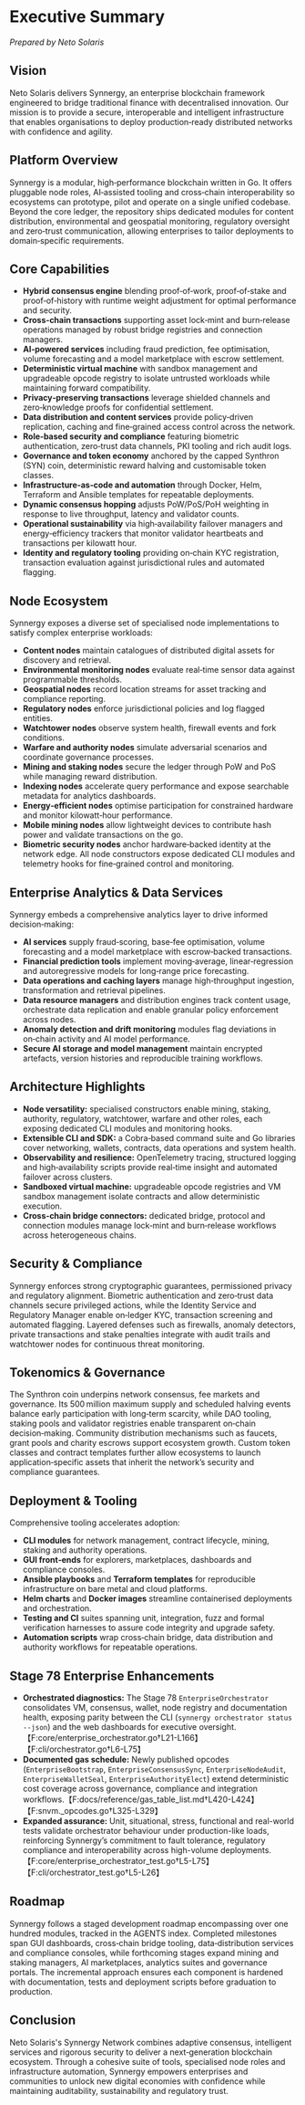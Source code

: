 # Executive Summary

*Prepared by Neto Solaris*

## Vision
Neto Solaris delivers Synnergy, an enterprise blockchain framework engineered to bridge traditional finance with decentralised innovation. Our mission is to provide a secure, interoperable and intelligent infrastructure that enables organisations to deploy production‑ready distributed networks with confidence and agility.

## Platform Overview
Synnergy is a modular, high‑performance blockchain written in Go. It offers pluggable node roles, AI‑assisted tooling and cross‑chain interoperability so ecosystems can prototype, pilot and operate on a single unified codebase. Beyond the core ledger, the repository ships dedicated modules for content distribution, environmental and geospatial monitoring, regulatory oversight and zero‑trust communication, allowing enterprises to tailor deployments to domain‑specific requirements.

## Core Capabilities
- **Hybrid consensus engine** blending proof‑of‑work, proof‑of‑stake and proof‑of‑history with runtime weight adjustment for optimal performance and security.
- **Cross‑chain transactions** supporting asset lock‑mint and burn‑release operations managed by robust bridge registries and connection managers.
- **AI‑powered services** including fraud prediction, fee optimisation, volume forecasting and a model marketplace with escrow settlement.
- **Deterministic virtual machine** with sandbox management and upgradeable opcode registry to isolate untrusted workloads while maintaining forward compatibility.
- **Privacy‑preserving transactions** leverage shielded channels and zero‑knowledge proofs for confidential settlement.
- **Data distribution and content services** provide policy‑driven replication, caching and fine‑grained access control across the network.
- **Role‑based security and compliance** featuring biometric authentication, zero‑trust data channels, PKI tooling and rich audit logs.
- **Governance and token economy** anchored by the capped Synthron (SYN) coin, deterministic reward halving and customisable token classes.
- **Infrastructure‑as‑code and automation** through Docker, Helm, Terraform and Ansible templates for repeatable deployments.
- **Dynamic consensus hopping** adjusts PoW/PoS/PoH weighting in response to live throughput, latency and validator counts.
- **Operational sustainability** via high‑availability failover managers and energy‑efficiency trackers that monitor validator heartbeats and transactions per kilowatt hour.
- **Identity and regulatory tooling** providing on‑chain KYC registration, transaction evaluation against jurisdictional rules and automated flagging.

## Node Ecosystem
Synnergy exposes a diverse set of specialised node implementations to satisfy complex enterprise workloads:
- **Content nodes** maintain catalogues of distributed digital assets for discovery and retrieval.
- **Environmental monitoring nodes** evaluate real‑time sensor data against programmable thresholds.
- **Geospatial nodes** record location streams for asset tracking and compliance reporting.
- **Regulatory nodes** enforce jurisdictional policies and log flagged entities.
- **Watchtower nodes** observe system health, firewall events and fork conditions.
- **Warfare and authority nodes** simulate adversarial scenarios and coordinate governance processes.
- **Mining and staking nodes** secure the ledger through PoW and PoS while managing reward distribution.
- **Indexing nodes** accelerate query performance and expose searchable metadata for analytics dashboards.
- **Energy‑efficient nodes** optimise participation for constrained hardware and monitor kilowatt‑hour performance.
- **Mobile mining nodes** allow lightweight devices to contribute hash power and validate transactions on the go.
- **Biometric security nodes** anchor hardware‑backed identity at the network edge.
All node constructors expose dedicated CLI modules and telemetry hooks for fine‑grained control and monitoring.

## Enterprise Analytics & Data Services
Synnergy embeds a comprehensive analytics layer to drive informed decision‑making:
- **AI services** supply fraud‑scoring, base‑fee optimisation, volume forecasting and a model marketplace with escrow‑backed transactions.
- **Financial prediction tools** implement moving‑average, linear‑regression and autoregressive models for long‑range price forecasting.
- **Data operations and caching layers** manage high‑throughput ingestion, transformation and retrieval pipelines.
- **Data resource managers** and distribution engines track content usage, orchestrate data replication and enable granular policy enforcement across nodes.
- **Anomaly detection and drift monitoring** modules flag deviations in on‑chain activity and AI model performance.
- **Secure AI storage and model management** maintain encrypted artefacts, version histories and reproducible training workflows.

## Architecture Highlights
- **Node versatility:** specialised constructors enable mining, staking, authority, regulatory, watchtower, warfare and other roles, each exposing dedicated CLI modules and monitoring hooks.
- **Extensible CLI and SDK:** a Cobra‑based command suite and Go libraries cover networking, wallets, contracts, data operations and system health.
- **Observability and resilience:** OpenTelemetry tracing, structured logging and high‑availability scripts provide real‑time insight and automated failover across clusters.
- **Sandboxed virtual machine:** upgradeable opcode registries and VM sandbox management isolate contracts and allow deterministic execution.
- **Cross‑chain bridge connectors:** dedicated bridge, protocol and connection modules manage lock‑mint and burn‑release workflows across heterogeneous chains.

## Security & Compliance
Synnergy enforces strong cryptographic guarantees, permissioned privacy and regulatory alignment. Biometric authentication and zero‑trust data channels secure privileged actions, while the Identity Service and Regulatory Manager enable on‑ledger KYC, transaction screening and automated flagging. Layered defenses such as firewalls, anomaly detectors, private transactions and stake penalties integrate with audit trails and watchtower nodes for continuous threat monitoring.

## Tokenomics & Governance
The Synthron coin underpins network consensus, fee markets and governance. Its 500 million maximum supply and scheduled halving events balance early participation with long‑term scarcity, while DAO tooling, staking pools and validator registries enable transparent on‑chain decision‑making. Community distribution mechanisms such as faucets, grant pools and charity escrows support ecosystem growth. Custom token classes and contract templates further allow ecosystems to launch application‑specific assets that inherit the network’s security and compliance guarantees.

## Deployment & Tooling
Comprehensive tooling accelerates adoption:
- **CLI modules** for network management, contract lifecycle, mining, staking and authority operations.
- **GUI front‑ends** for explorers, marketplaces, dashboards and compliance consoles.
- **Ansible playbooks** and **Terraform templates** for reproducible infrastructure on bare metal and cloud platforms.
- **Helm charts** and **Docker images** streamline containerised deployments and orchestration.
 - **Testing and CI** suites spanning unit, integration, fuzz and formal verification harnesses to assure code integrity and upgrade safety.
 - **Automation scripts** wrap cross‑chain bridge, data distribution and authority workflows for repeatable operations.

## Stage 78 Enterprise Enhancements
- **Orchestrated diagnostics:** The Stage 78 `EnterpriseOrchestrator` consolidates VM, consensus, wallet, node registry and documentation health, exposing parity between the CLI (`synnergy orchestrator status --json`) and the web dashboards for executive oversight.【F:core/enterprise_orchestrator.go†L21-L166】【F:cli/orchestrator.go†L6-L75】
- **Documented gas schedule:** Newly published opcodes (`EnterpriseBootstrap`, `EnterpriseConsensusSync`, `EnterpriseNodeAudit`, `EnterpriseWalletSeal`, `EnterpriseAuthorityElect`) extend deterministic cost coverage across governance, compliance and integration workflows.【F:docs/reference/gas_table_list.md†L420-L424】【F:snvm._opcodes.go†L325-L329】
- **Expanded assurance:** Unit, situational, stress, functional and real-world tests validate orchestrator behaviour under production-like loads, reinforcing Synnergy’s commitment to fault tolerance, regulatory compliance and interoperability across high-volume deployments.【F:core/enterprise_orchestrator_test.go†L5-L75】【F:cli/orchestrator_test.go†L5-L26】

## Roadmap
Synnergy follows a staged development roadmap encompassing over one hundred modules, tracked in the AGENTS index. Completed milestones span GUI dashboards, cross‑chain bridge tooling, data‑distribution services and compliance consoles, while forthcoming stages expand mining and staking managers, AI marketplaces, analytics suites and governance portals. The incremental approach ensures each component is hardened with documentation, tests and deployment scripts before graduation to production.

## Conclusion
Neto Solaris's Synnergy Network combines adaptive consensus, intelligent services and rigorous security to deliver a next‑generation blockchain ecosystem. Through a cohesive suite of tools, specialised node roles and infrastructure automation, Synnergy empowers enterprises and communities to unlock new digital economies with confidence while maintaining auditability, sustainability and regulatory trust.

